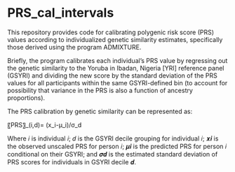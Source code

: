 # PRS_cal_intervals

This repository provides code for calibrating polygenic risk score (PRS) values according to individualized genetic similarity estimates, specifically those derived using the program ADMIXTURE. 

Briefly, the program calibrates each individual’s PRS value by regressing out the genetic similarity to the Yoruba in Ibadan, Nigeria [YRI] reference panel (GSYRI) and dividing the new score by the standard deviation of the PRS values for all participants within the same GSYRI-defined bin (to account for possibility that variance in the PRS is also a function of ancestry proportions). 

The PRS calibration by genetic similarity can be represented as:

〖PRS〗_(i,d)=  (x_i-μ_i)/σ_d 

Where 𝑖 is  individual 𝑖; 𝑑 is the GSYRI decile grouping for individual 𝑖; 𝒙𝒊 is the observed unscaled PRS for person 𝑖; 𝝁𝒊 is the predicted PRS for person 𝑖 conditional on their GSYRI; and 𝝈𝒅 is the estimated standard deviation of PRS scores for individuals in GSYRI decile 𝒅. 

